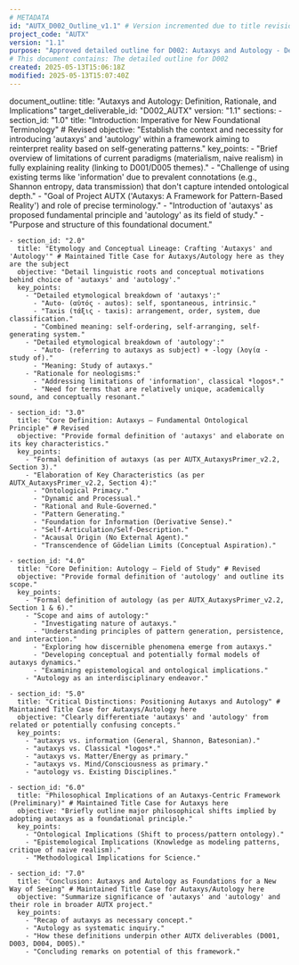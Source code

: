 ```yaml
---
# METADATA
id: "AUTX_D002_Outline_v1.1" # Version incremented due to title revisions
project_code: "AUTX"
version: "1.1"
purpose: "Approved detailed outline for D002: Autaxys and Autology - Definition, Rationale, and Implications, with revised section titles."
# This document contains: The detailed outline for D002
created: 2025-05-13T15:06:18Z
modified: 2025-05-13T15:07:40Z
---
```

document_outline:
  title: "Autaxys and Autology: Definition, Rationale, and Implications"
  target_deliverable_id: "D002_AUTX"
  version: "1.1"
  sections:
    - section_id: "1.0"
      title: "Introduction: Imperative for New Foundational Terminology" # Revised
      objective: "Establish the context and necessity for introducing 'autaxys' and 'autology' within a framework aiming to reinterpret reality based on self-generating patterns."
      key_points:
        - "Brief overview of limitations of current paradigms (materialism, naive realism) in fully explaining reality (linking to D001/D005 themes)."
        - "Challenge of using existing terms like 'information' due to prevalent connotations (e.g., Shannon entropy, data transmission) that don't capture intended ontological depth."
        - "Goal of Project AUTX ('Autaxys: A Framework for Pattern-Based Reality') and role of precise terminology."
        - "Introduction of 'autaxys' as proposed fundamental principle and 'autology' as its field of study."
        - "Purpose and structure of this foundational document."

    - section_id: "2.0"
      title: "Etymology and Conceptual Lineage: Crafting 'Autaxys' and 'Autology'" # Maintained Title Case for Autaxys/Autology here as they are the subject
      objective: "Detail linguistic roots and conceptual motivations behind choice of 'autaxys' and 'autology'."
      key_points:
        - "Detailed etymological breakdown of 'autaxys':"
          - "Auto- (αὐτός - autos): self, spontaneous, intrinsic."
          - "Taxis (τάξις - taxis): arrangement, order, system, due classification."
          - "Combined meaning: self-ordering, self-arranging, self-generating system."
        - "Detailed etymological breakdown of 'autology':"
          - "Auto- (referring to autaxys as subject) + -logy (λογία - study of)."
          - "Meaning: Study of autaxys."
        - "Rationale for neologisms:"
          - "Addressing limitations of 'information', classical *logos*."
          - "Need for terms that are relatively unique, academically sound, and conceptually resonant."

    - section_id: "3.0"
      title: "Core Definition: Autaxys – Fundamental Ontological Principle" # Revised
      objective: "Provide formal definition of 'autaxys' and elaborate on its key characteristics."
      key_points:
        - "Formal definition of autaxys (as per AUTX_AutaxysPrimer_v2.2, Section 3)."
        - "Elaboration of Key Characteristics (as per AUTX_AutaxysPrimer_v2.2, Section 4):"
          - "Ontological Primacy."
          - "Dynamic and Processual."
          - "Rational and Rule-Governed."
          - "Pattern Generating."
          - "Foundation for Information (Derivative Sense)."
          - "Self-Articulation/Self-Description."
          - "Acausal Origin (No External Agent)."
          - "Transcendence of Gödelian Limits (Conceptual Aspiration)."

    - section_id: "4.0"
      title: "Core Definition: Autology – Field of Study" # Revised
      objective: "Provide formal definition of 'autology' and outline its scope."
      key_points:
        - "Formal definition of autology (as per AUTX_AutaxysPrimer_v2.2, Section 1 & 6)."
        - "Scope and aims of autology:"
          - "Investigating nature of autaxys."
          - "Understanding principles of pattern generation, persistence, and interaction."
          - "Exploring how discernible phenomena emerge from autaxys."
          - "Developing conceptual and potentially formal models of autaxys dynamics."
          - "Examining epistemological and ontological implications."
        - "Autology as an interdisciplinary endeavor."

    - section_id: "5.0"
      title: "Critical Distinctions: Positioning Autaxys and Autology" # Maintained Title Case for Autaxys/Autology here
      objective: "Clearly differentiate 'autaxys' and 'autology' from related or potentially confusing concepts."
      key_points:
        - "autaxys vs. information (General, Shannon, Batesonian)."
        - "autaxys vs. Classical *logos*."
        - "autaxys vs. Matter/Energy as primary."
        - "autaxys vs. Mind/Consciousness as primary."
        - "autology vs. Existing Disciplines."

    - section_id: "6.0"
      title: "Philosophical Implications of an Autaxys-Centric Framework (Preliminary)" # Maintained Title Case for Autaxys here
      objective: "Briefly outline major philosophical shifts implied by adopting autaxys as a foundational principle."
      key_points:
        - "Ontological Implications (Shift to process/pattern ontology)."
        - "Epistemological Implications (Knowledge as modeling patterns, critique of naive realism)."
        - "Methodological Implications for Science."

    - section_id: "7.0"
      title: "Conclusion: Autaxys and Autology as Foundations for a New Way of Seeing" # Maintained Title Case for Autaxys/Autology here
      objective: "Summarize significance of 'autaxys' and 'autology' and their role in broader AUTX project."
      key_points:
        - "Recap of autaxys as necessary concept."
        - "Autology as systematic inquiry."
        - "How these definitions underpin other AUTX deliverables (D001, D003, D004, D005)."
        - "Concluding remarks on potential of this framework."